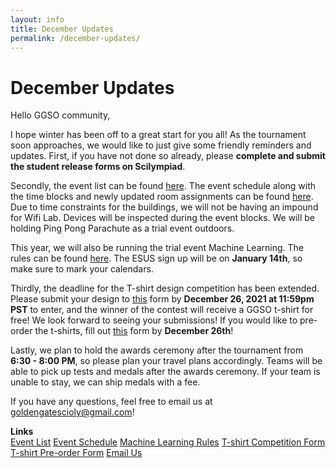 ```yaml
---
layout: info
title: December Updates
permalink: /december-updates/
---
```


# December Updates

Hello GGSO community,

I hope winter has been off to a great start for you all! As the tournament soon approaches, we would like to just give some friendly reminders and updates. First, if you have not done so already, please <b>complete and submit the student release forms on Scilympiad</b>. 

Secondly, the event list can be found <a target="_blank" href="https://docs.google.com/document/d/1_xXjEtrDY8xdjcwQdFk3fikL239wQ5D1MAzGZ-X34to/edit?usp=sharing">here</a>. The event schedule along with the time blocks and newly updated room assignments can be found <a target="_blank" href="https://docs.google.com/spreadsheets/d/1tMKRDN0k8Tpf7kfq9fsDuSrwhSToJnWKrGSfbmWRB-c/edit?usp=sharing">here</a>. Due to time constraints for the buildings, we will not be having an impound for Wifi Lab. Devices will be inspected during the event blocks. We will be holding Ping Pong Parachute as a trial event outdoors. 

This year, we will also be running the trial event Machine Learning. The rules can be found <a target="_blank" href="https://www.soinc.org/sites/default/files/uploaded_files/Machine%20LearningC.PDF">here</a>. The ESUS sign up will be on <b>January 14th</b>, so make sure to mark your calendars. 

Thirdly, the deadline for the T-shirt design competition has been extended. Please submit your design to <a target="_blank" href="https://forms.gle/UyiBYbmBszvazCNr9">this</a> form by <b>December 26, 2021 at 11:59pm PST</b> to enter, and the winner of the contest will receive a GGSO t-shirt for free! We look forward to seeing your submissions! If you would like to pre-order the t-shirts, fill out <a target="_blank" href="https://docs.google.com/forms/d/e/1FAIpQLSfXqBEgvv6rQlRSz3Aw5IBuSudNLT0gmHE1Wp3UIFc6r-Wmkg/viewform?usp=sf_link">this</a> form by <b>December 26th</b>!

Lastly, we plan to hold the awards ceremony after the tournament from <b>6:30 - 8:00 PM</b>, so please plan your travel plans accordingly. Teams will be able to pick up tests and medals after the awards ceremony. If your team is unable to stay, we can ship medals with a fee. 

If you have any questions, feel free to email us at goldengatescioly@gmail.com!

**Links**
<br/>
<a class="btn btn-md btn-mid" target="_blank" href="https://docs.google.com/document/d/1_xXjEtrDY8xdjcwQdFk3fikL239wQ5D1MAzGZ-X34to/edit?usp=sharing">Event List</a>
<a class="btn btn-md btn-mid" target="_blank" href="https://docs.google.com/spreadsheets/d/1tMKRDN0k8Tpf7kfq9fsDuSrwhSToJnWKrGSfbmWRB-c/edit?usp=sharing">Event Schedule</a>
<a class="btn btn-md btn-mid" target="_blank" href="https://www.soinc.org/sites/default/files/uploaded_files/Machine%20LearningC.PDF">Machine Learning Rules</a>
<a class="btn btn-md btn-mid" target="_blank" href="https://forms.gle/UyiBYbmBszvazCNr9">T-shirt Competition Form</a>
<a class="btn btn-md btn-mid" target="_blank" href="https://docs.google.com/forms/d/e/1FAIpQLSfXqBEgvv6rQlRSz3Aw5IBuSudNLT0gmHE1Wp3UIFc6r-Wmkg/viewform?usp=sf_link">T-shirt Pre-order Form</a>
<a class="btn btn-md btn-mid" target="_blank" href="mailto:goldengatescioly@gmail.com">Email Us</a>
